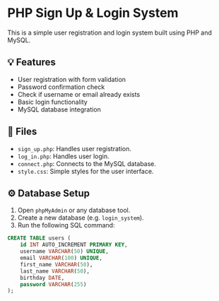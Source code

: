 # PHP Sign Up & Login System

This is a simple user registration and login system built using PHP and MySQL.

## 💡 Features

- User registration with form validation
- Password confirmation check
- Check if username or email already exists
- Basic login functionality
- MySQL database integration

## 📁 Files

- `sign_up.php`: Handles user registration.
- `log_in.php`: Handles user login.
- `connect.php`: Connects to the MySQL database.
- `style.css`: Simple styles for the user interface.

## ⚙️ Database Setup

1. Open `phpMyAdmin` or any database tool.
2. Create a new database (e.g. `login_system`).
3. Run the following SQL command:

```sql
CREATE TABLE users (
    id INT AUTO_INCREMENT PRIMARY KEY,
    username VARCHAR(50) UNIQUE,
    email VARCHAR(100) UNIQUE,
    first_name VARCHAR(50),
    last_name VARCHAR(50),
    birthday DATE,
    password VARCHAR(255)
);
